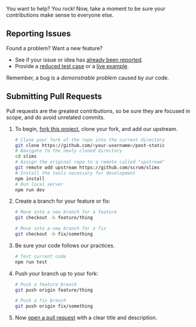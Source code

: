You want to help? You rock! Now, take a moment to be sure your contributions make sense to everyone else.

## Reporting Issues

Found a problem? Want a new feature?

- See if your issue or idea has [already been reported].
- Provide a [reduced test case] or a [live example].

Remember, a bug is a _demonstrable problem_ caused by _our_ code.

## Submitting Pull Requests

Pull requests are the greatest contributions, so be sure they are focused in scope, and do avoid unrelated commits.

1. To begin, [fork this project], clone your fork, and add our upstream.
    ```bash
    # Clone your fork of the repo into the current directory
    git clone https://github.com/<your-username>/post-static
    # Navigate to the newly cloned directory
    cd slims
    # Assign the original repo to a remote called "upstream"
    git remote add upstream https://github.com/scrum/slims
    # Install the tools necessary for development
    npm install
    # Run local server
    npm run dev
    ```

2. Create a branch for your feature or fix:
    ```bash
    # Move into a new branch for a feature
    git checkout -b feature/thing
    ```
    ```bash
    # Move into a new branch for a fix
    git checkout -b fix/something
    ```

3. Be sure your code follows our practices.
    ```bash
    # Test current code
    npm run test
    ```

4. Push your branch up to your fork:
    ```bash
    # Push a feature branch
    git push origin feature/thing
    ```
    ```bash
    # Push a fix branch
    git push origin fix/something
    ```

5. Now [open a pull request] with a clear title and description.

[already been reported]: issues
[fork this project]:     fork
[live example]:          http://codepen.io/pen
[open a pull request]:   https://help.github.com/articles/using-pull-requests/
[reduced test case]:     https://css-tricks.com/reduced-test-cases/

